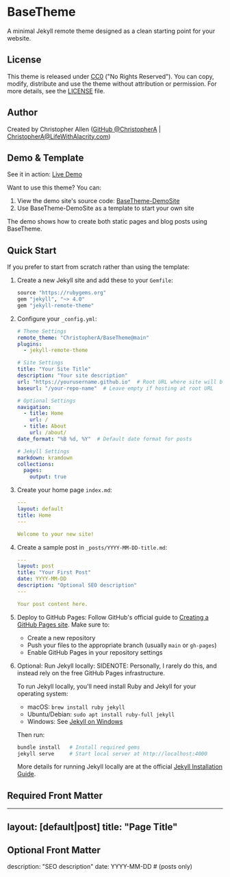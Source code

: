 # BaseTheme

A minimal Jekyll remote theme designed as a clean starting point for your website.

## License

This theme is released under [CC0](LICENSE) ("No Rights Reserved"). You can copy, modify, distribute and use the theme without attribution or permission. For more details, see the [LICENSE](LICENSE) file.

## Author

Created by Christopher Allen ([GitHub @ChristopherA](https://github.com/ChristopherA) | ChristopherA@LifeWithAlacrity.com)

## Demo & Template

See it in action: [Live Demo](https://christophera.github.io/BaseTheme-DemoSite/)

Want to use this theme? You can:
1. View the demo site's source code: [BaseTheme-DemoSite](https://github.com/ChristopherA/BaseTheme-DemoSite)
2. Use BaseTheme-DemoSite as a template to start your own site

The demo shows how to create both static pages and blog posts using BaseTheme.

## Quick Start

If you prefer to start from scratch rather than using the template:

1. Create a new Jekyll site and add these to your `Gemfile`:
    ```ruby
    source "https://rubygems.org"
    gem "jekyll", "~> 4.0"
    gem "jekyll-remote-theme"
    ```

2. Configure your `_config.yml`:
    ```yaml
    # Theme Settings
    remote_theme: "ChristopherA/BaseTheme@main"
    plugins:
      - jekyll-remote-theme

    # Site Settings
    title: "Your Site Title"
    description: "Your site description"
    url: "https://yourusername.github.io"  # Root URL where site will be hosted
    baseurl: "/your-repo-name"  # Leave empty if hosting at root URL

    # Optional Settings
    navigation:
      - title: Home
        url: /
      - title: About
        url: /about/
    date_format: "%B %d, %Y"  # Default date format for posts

    # Jekyll Settings
    markdown: kramdown
    collections:
      pages:
        output: true
    ```

3. Create your home page `index.md`:
    ```yaml
    ---
    layout: default
    title: Home
    ---

    Welcome to your new site!
    ```

4. Create a sample post in `_posts/YYYY-MM-DD-title.md`:
    ```yaml
    ---
    layout: post
    title: "Your First Post"
    date: YYYY-MM-DD
    description: "Optional SEO description"
    ---

    Your post content here.
    ```

5. Deploy to GitHub Pages:
    Follow GitHub's official guide to [Creating a GitHub Pages site](https://docs.github.com/en/pages/getting-started-with-github-pages/creating-a-github-pages-site). Make sure to:
    - Create a new repository
    - Push your files to the appropriate branch (usually `main` or `gh-pages`)
    - Enable GitHub Pages in your repository settings

6. Optional: Run Jekyll locally:
   SIDENOTE: Personally, I rarely do this, and instead rely on the free GitHub Pages infrastructure.

   To run Jekyll locally, you'll need install Ruby and Jekyll for your operating system:
   - macOS: `brew install ruby jekyll`
   - Ubuntu/Debian: `sudo apt install ruby-full jekyll`
   - Windows: See [Jekyll on Windows](https://jekyllrb.com/docs/installation/windows/)

   Then run:
    ```zsh
    bundle install   # Install required gems
    jekyll serve     # Start local server at http://localhost:4000
    ```
   More details for running Jekyll locally are at the official [Jekyll Installation Guide](https://jekyllrb.com/docs/installation/).

## Required Front Matter
---
layout: [default|post]
title: "Page Title"
---

## Optional Front Matter
description: "SEO description"
date: YYYY-MM-DD  # (posts only)
